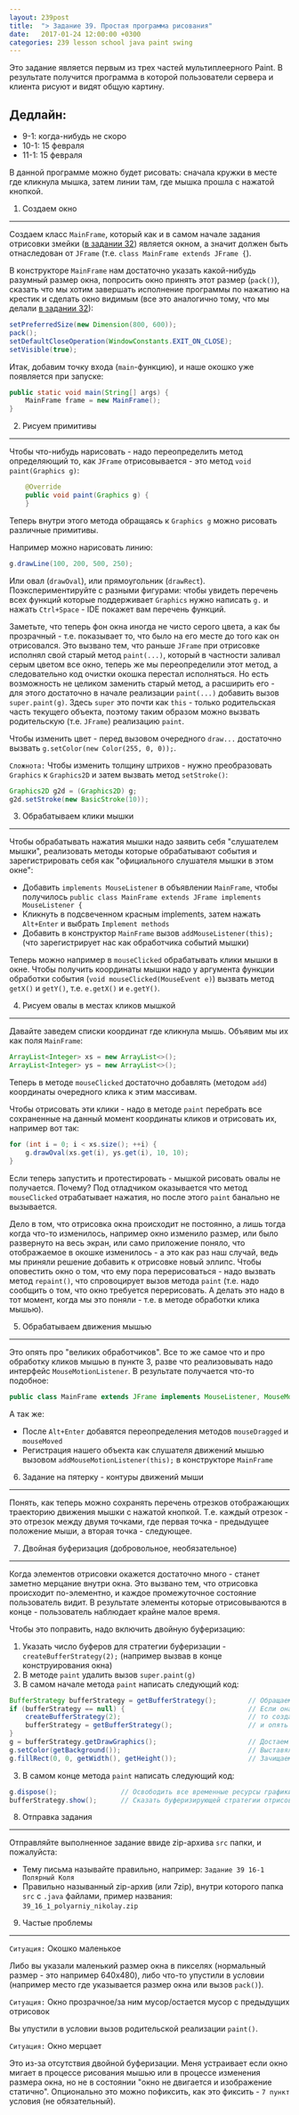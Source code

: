 ```yaml
---
layout: 239post
title:  "> Задание 39. Простая программа рисования"
date:   2017-01-24 12:00:00 +0300
categories: 239 lesson school java paint swing
---
```


Это задание является первым из трех частей мультиплеерного Paint. В результате получится программа в которой пользователи сервера и клиента рисуют и видят общую картину.

Дедлайн:
--------

 - 9-1: когда-нибудь не скоро
 - 10-1: 15 февраля
 - 11-1: 15 февраля

В данной программе можно будет рисовать: сначала кружки в месте где кликнула мышка, затем линии там, где мышка прошла с нажатой кнопкой.

1) Создаем окно
---------------

Создаем класс ```MainFrame```, который как и в самом начале задания отрисовки змейки ([в задании 32](/lessons/239/lesson/school/java/swing/game/snake/2017/01/17/Snake-2-Rendering.html)) является окном, а значит должен быть отнаследован от ```JFrame``` (т.е. ```class MainFrame extends JFrame {```).

В конструкторе ```MainFrame``` нам достаточно указать какой-нибудь разумный размер окна, попросить окно принять этот размер (```pack()```), сказать что мы хотим завершать исполнение программы по нажатию на крестик и сделать окно видимым (все это аналогично тому, что мы делали [в задании 32](/lessons/239/lesson/school/java/swing/game/snake/2017/01/17/Snake-2-Rendering.html)):

```java
setPreferredSize(new Dimension(800, 600));
pack();
setDefaultCloseOperation(WindowConstants.EXIT_ON_CLOSE);
setVisible(true);
```

Итак, добавим точку входа (```main```-функцию), и наше окошко уже появляется при запуске:

```java
public static void main(String[] args) {
    MainFrame frame = new MainFrame();
}
```

2) Рисуем примитивы
-------------------

Чтобы что-нибудь нарисовать - надо переопределить метод определяющий то, как ```JFrame``` отрисовывается - это метод ```void paint(Graphics g)```:

```java
    @Override
    public void paint(Graphics g) {
    }
```

Теперь внутри этого метода обращаясь к ```Graphics g``` можно рисовать различные примитивы.

Например можно нарисовать линию:

```java
g.drawLine(100, 200, 500, 250);
```

Или овал (```drawOval```), или прямоугольник (```drawRect```). Поэкспериментируйте с разными фигурами: чтобы увидеть перечень всех функций которые поддерживает ```Graphics``` нужно написать ```g.``` и нажать ```Ctrl+Space``` - IDE покажет вам перечень функций.

Заметьте, что теперь фон окна иногда не чисто серого цвета, а как бы прозрачный - т.е. показывает то, что было на его месте до того как он отрисовался. Это вызвано тем, что раньше ```JFrame``` при отрисовке исполнял свой старый метод ```paint(...)```, который в частности заливал серым цветом все окно, теперь же мы переопределили этот метод, а следовательно код очистки окошка перестал исполняться. Но есть возможность не целиком заменить старый метод, а расширить его - для этого достаточно в начале реализации ```paint(...)``` добавить вызов ```super.paint(g)```. Здесь ```super``` это почти как ```this``` - только родительская часть текущего объекта, поэтому таким образом можно вызвать родительскую (т.е. ```JFrame```) реализацию ```paint```.

Чтобы изменить цвет - перед вызовом очередного ```draw...``` достаточно вызвать ```g.setColor(new Color(255, 0, 0));```.

```Сложнота:``` Чтобы изменить толщину штрихов - нужно преобразовать ```Graphics``` к ```Graphics2D``` и затем вызвать метод ```setStroke()```:

```java
Graphics2D g2d = (Graphics2D) g;
g2d.setStroke(new BasicStroke(10));
```

3) Обрабатываем клики мышки
---------------------------

Чтобы обрабатывать нажатия мышки надо заявить себя "слушателем мышки", реализовать методы которые обрабатывают события и зарегистрировать себя как "официального слушателя мышки в этом окне":

 - Добавить ```implements MouseListener``` в объявлении ```MainFrame```, чтобы получилось ```public class MainFrame extends JFrame implements MouseListener {```
 - Кликнуть в подсвеченном красным implements, затем нажать ```Alt+Enter``` и выбрать ```Implement methods```
 - Добавить в конструктор ```MainFrame``` вызов ```addMouseListener(this);``` (что зарегистрирует нас как обработчика событий мышки)
 
Теперь можно например в ```mouseClicked``` обрабатывать клики мышки в окне. Чтобы получить координаты мышки надо у аргумента функции обработки события (```void mouseClicked(MouseEvent e)```) вызвать метод ```getX()``` и ```getY()```, т.е. ```e.getX()``` и ```e.getY()```.
 
4) Рисуем овалы в местах кликов мышкой
--------------------------------------

Давайте заведем списки координат где кликнула мышь. Объявим мы их как поля ```MainFrame```:

```java
ArrayList<Integer> xs = new ArrayList<>();
ArrayList<Integer> ys = new ArrayList<>();
```

Теперь в методе ```mouseClicked``` достаточно добавлять (методом ```add```) координаты очередного клика к этим массивам.

Чтобы отрисовать эти клики - надо в методе ```paint``` перебрать все сохраненные на данный момент координаты кликов и отрисовать их, например вот так:

```java
for (int i = 0; i < xs.size(); ++i) {
    g.drawOval(xs.get(i), ys.get(i), 10, 10);
}
```

Если теперь запустить и протестировать - мышкой рисовать овалы не получается. Почему? Под отладчиком оказывается что метод ```mouseClicked``` отрабатывает нажатия, но после этого ```paint``` банально не вызывается.

Дело в том, что отрисовка окна происходит не постоянно, а лишь тогда когда что-то изменилось, например окно изменило размер, или было развернуто на весь экран, или само приложение поняло, что отображаемое в окошке изменилось - а это как раз наш случай, ведь мы приняли решение добавить к отрисовке новый эллипс.
 Чтобы оповестить окно о том, что ему пора перерисоваться - надо вызвать метод ```repaint()```, что спровоцирует вызов метода ```paint``` (т.е. надо сообщить о том, что окно требуется перерисовать. А делать это надо в тот момент, когда мы это поняли - т.е. в методе обработки клика мышью). 

5) Обрабатываем движения мышью
------------------------------

Это опять про "великих обработчиков". Все то же самое что и про обработку кликов мышью в пункте 3, разве что реализовывать надо интерфейс ```MouseMotionListener```. В результате получается что-то подобное:

```java
public class MainFrame extends JFrame implements MouseListener, MouseMotionListener {
```

А так же:

 - После ```Alt+Enter``` добавятся переопределения методов ```mouseDragged``` и ```mouseMoved```
 - Регистрация нашего объекта как слушателя движений мышью вызовом ```addMouseMotionListener(this);``` в конструкторе ```MainFrame```
 
6) Задание на пятерку - контуры движений мыши
---------------------------------------------

Понять, как теперь можно сохранять перечень отрезков отображающих траекторию движения мышки с нажатой кнопкой. Т.е. каждый отрезок - это отрезок между двумя точками, где первая точка - предыдущее положение мыши, а вторая точка - следующее.

7) Двойная буферизация (добровольное, необязательное)
-----------------------------------------------------

Когда элементов отрисовки окажется достаточно много - станет заметно мерцание внутри окна. Это вызвано тем, что отрисовка происходит по-элементно, и каждое промежуточное состояние пользователь видит. В результате элементы которые отрисовываются в конце - пользователь наблюдает крайне малое время.

Чтобы это поправить, надо включить двойную буферизацию:

1) Указать число буферов для стратегии буферизации - ```createBufferStrategy(2);``` (например вызвав в конце конструирования окна)
2) В методе ```paint``` удалить вызов ```super.paint(g)```
3) В самом начале метода ```paint``` написать следующий код:
 
```java
BufferStrategy bufferStrategy = getBufferStrategy();        // Обращаемся к стратегии буферизации
if (bufferStrategy == null) {                               // Если она еще не создана
    createBufferStrategy(2);                                // то создаем ее
    bufferStrategy = getBufferStrategy();                   // и опять обращаемся к уже наверняка созданной стратегии
}
g = bufferStrategy.getDrawGraphics();                       // Достаем текущую графику (текущий буфер)
g.setColor(getBackground());                                // Выставялем цвет в цвет фона
g.fillRect(0, 0, getWidth(), getHeight());                  // Зачищаем все окно фоновым цветом
```

3) В самом конце метода ```paint``` написать следующий код:
```java
g.dispose();                // Освободить все временные ресурсы графики (после этого в нее уже нельзя рисовать) 
bufferStrategy.show();      // Сказать буферизирующей стратегии отрисовать новый буфер (т.е. поменять показываемый и обновляемый буферы местами)
```

8) Отправка задания
-------------------

Отправляйте выполненное задание ввиде zip-архива ```src``` папки, и пожалуйста:

 - Тему письма называйте правильно, например: ```Задание 39 16-1 Полярный Коля```
 - Правильно называнный zip-архив (или 7zip), внутри которого папка ```src``` с ```.java``` файлами, пример названия: ```39_16_1_polyarniy_nikolay.zip```

9) Частые проблемы
------------------

```Ситуация:``` Окошко маленькое

Либо вы указали маленький размер окна в пикселях (нормальный размер - это например 640x480), либо что-то упустили в условии (например место где указывается размер окна или вызов ```pack()```).

```Ситуация:``` Окно прозрачное/за ним мусор/остается мусор с предыдущих отрисовок

Вы упустили в условии вызов родительской реализации ```paint()```.

```Ситуация:``` Окно мерцает

Это из-за отсутствия двойной буферизации. Меня устраивает если окно мигает в процессе рисования мышью или в процессе изменения размера окна, но не в состоянии "окно не двигается и изображение статично".
Опционально это можно пофиксить, как это фиксить - ```7 пункт``` условия (не обязательный).
  
